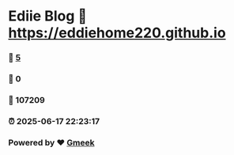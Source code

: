 # Ediie Blog :link: https://eddiehome220.github.io 
### :page_facing_up: [5](https://eddiehome220.github.io/tag.html) 
### :speech_balloon: 0 
### :hibiscus: 107209 
### :alarm_clock: 2025-06-17 22:23:17 
### Powered by :heart: [Gmeek](https://github.com/Meekdai/Gmeek)
